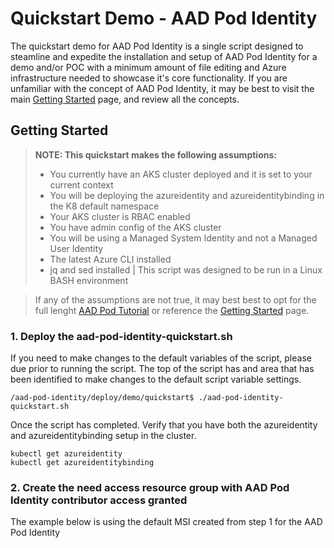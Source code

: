 # Quickstart Demo - AAD Pod Identity

The quickstart demo for AAD Pod Identity is a single script designed to steamline and expedite the installation and setup of AAD Pod Identity for a demo and/or POC with a minimum amount of file editing and Azure infrastructure needed to showcase it's core functionality. If you are unfamiliar with the concept of AAD Pod Identity, it may be best to visit the main [Getting Started](https://github.com/Azure/aad-pod-identity#getting-started) page, and review all the concepts.

## Getting Started
> **NOTE: This quickstart makes the following assumptions:**
> * You currently have an AKS cluster deployed and it is set to your current context
> * You will be deploying the azureidentity and azureidentitybinding in the K8 default namespace
> * Your AKS cluster is RBAC enabled
> * You have admin config of the AKS cluster
> * You will be using a Managed System Identity and not a Managed User Identity
> * The latest Azure CLI installed
> * jq and sed installed | This script was designed to be run in a Linux BASH environment

> If any of the assumptions are not true, it may best best to opt for the full lenght [AAD Pod Tutorial](https://github.com/Azure/aad-pod-identity/tree/master/docs/tutorial#aad-pod-identity-tutorial) or reference the [Getting Started](https://github.com/Azure/aad-pod-identity#getting-started) page.

### 1. Deploy the aad-pod-identity-quickstart.sh
If you need to make changes to the default variables of the script, please due prior to running the script. The top of the script has and area that has been identified to make changes to the default script variable settings.

```
/aad-pod-identity/deploy/demo/quickstart$ ./aad-pod-identity-quickstart.sh
```

Once the script has completed. Verify that you have both the azureidentity and azureidentitybinding setup in the cluster.
```
kubectl get azureidentity
kubectl get azureidentitybinding
```

### 2. Create the need access resource group with AAD Pod Identity contributor access granted
The example below is using the default MSI created from step 1 for the AAD Pod Identity
```

```


